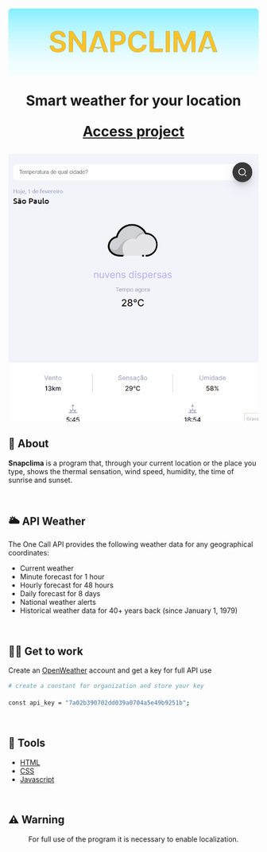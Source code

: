 <h1 align="center">
  <img src="./assets/snapclimaLogo.svg"/>
  <p>Smart weather for your location </p>
  <p><a href="https://wesley-wilson.github.io/snapclima/">Access project</a></p>
</h1>

<img src="./assets/demoSnap.gif">

<br>

## 📕 About

**Snapclima** is a program that, through your current location or the place you type, shows the thermal sensation, wind speed, humidity, the time of sunrise and sunset.

<br>

## 🌥️ API Weather
The One Call API provides the following weather data for any geographical coordinates:
- Current weather
- Minute forecast for 1 hour
- Hourly forecast for 48 hours
- Daily forecast for 8 days
- National weather alerts
- Historical weather data for 40+ years back 
 (since January 1, 1979)

<br>

## 🧑‍🏭 Get to work
Create an [OpenWeather](https://openweathermap.org/api) account and get a key for full API use
```bash
# create a constant for organization and store your key

const api_key = "7a02b390702dd039a0704a5e49b9251b";
```

<br>

 ## 🔨 Tools
 - [HTML](https://developer.mozilla.org/pt-BR/docs/Web/HTML)
 - [CSS](https://developer.mozilla.org/pt-BR/docs/Web/CSS)
 - [Javascript](https://developer.mozilla.org/pt-BR/docs/Web/JavaScript)

<br>

## ⚠️ Warning 
<p align="center">For full use of the program it is necessary to enable localization.</p>






